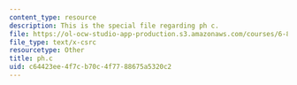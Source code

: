 ```yaml
---
content_type: resource
description: This is the special file regarding ph c.
file: https://ol-ocw-studio-app-production.s3.amazonaws.com/courses/6-828-operating-system-engineering-fall-2012/c64423ee4f7cb70c4f7788675a5320c2_ph.c
file_type: text/x-csrc
resourcetype: Other
title: ph.c
uid: c64423ee-4f7c-b70c-4f77-88675a5320c2
---
```

